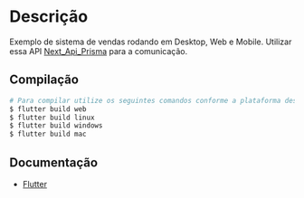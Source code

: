 # Descrição

Exemplo de sistema de vendas rodando em Desktop, Web e Mobile. Utilizar essa API [Next_Api_Prisma](https://github.com/vitoramerico/nest-api-prisma) para a comunicação.

## Compilação
```bash
# Para compilar utilize os seguintes comandos conforme a plataforma desejada
$ flutter build web
$ flutter build linux
$ flutter build windows
$ flutter build mac
```
## Documentação
- [Flutter](https://flutter.dev/docs)
